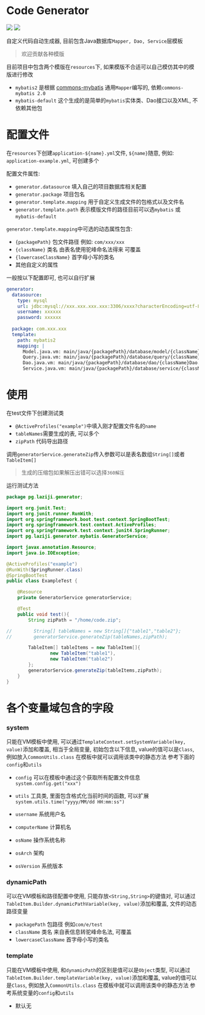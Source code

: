 # Code Generator
![](https://img.shields.io/github/languages/top/github-laziji/mybatis-generator.svg?style=flat)
![](https://img.shields.io/github/stars/gitHub-laziji/mybatis-generator.svg?style=social)



自定义代码自动生成器, 目前包含Java数据库`Mapper, Dao, Service`层模板

> 欢迎贡献各种模版

目前项目中包含两个模版在`resources`下, 如果模版不合适可以自己模仿其中的模版进行修改

- `mybatis2` 是根据 [commons-mybatis](https://github.com/GitHub-Laziji/commons-mybatis) 通用`Mapper`编写的, 依赖`commons-mybatis 2.0`
- `mybatis-default` 这个生成的是简单的`mybatis`实体类、Dao接口以及XML, 不依赖其他包


# 配置文件
在`resources`下创建`application-${name}.yml`文件, `${name}`随意, 例如: `application-example.yml`, 可创建多个

配置文件属性:
- `generator.datasource` 填入自己的项目数据库相关配置
- `generator.package` 项目包名
- `generator.template.mapping` 用于自定义生成文件的包格式以及文件名
- `generator.template.path` 表示模版文件的路径目前可以选`mybatis` 或 `mybatis-default`

`generator.template.mapping`中可选的动态属性包含:
- `{packagePath}` 包文件路径 例如: `com/xxx/xxx`
- `{className}` 类名 由表名使用驼峰命名法得来 可覆盖
- `{lowercaseClassName}` 首字母小写的类名
- 其他自定义的属性

一般按以下配置即可, 也可以自行扩展
```yml
generator:
  datasource:
    type: mysql
    url: jdbc:mysql://xxx.xxx.xxx.xxx:3306/xxxx?characterEncoding=utf-8
    username: xxxxxx
    password: xxxxxx
    
  package: com.xxx.xxx
  template:
    path: mybatis2
    mapping: |
      Model.java.vm: main/java/{packagePath}/database/model/{className}.java
      Query.java.vm: main/java/{packagePath}/database/query/{className}Query.java
      Dao.java.vm: main/java/{packagePath}/database/dao/{className}Dao.java
      Service.java.vm: main/java/{packagePath}/database/service/{className}Service.java
```

# 使用
在test文件下创建测试类
- `@ActiveProfiles("example")`中填入刚才配置文件名的`name`
- `tableNames`需要生成的表, 可以多个
- `zipPath` 代码导出路径

调用`generatorService.generateZip`传入参数可以是表名数组`String[]`或者`TableItem[]`

> 生成的压缩包如果解压出错可以选择`360解压`

运行测试方法
```Java
package pg.laziji.generator;

import org.junit.Test;
import org.junit.runner.RunWith;
import org.springframework.boot.test.context.SpringBootTest;
import org.springframework.test.context.ActiveProfiles;
import org.springframework.test.context.junit4.SpringRunner;
import pg.laziji.generator.mybatis.GeneratorService;

import javax.annotation.Resource;
import java.io.IOException;

@ActiveProfiles("example")
@RunWith(SpringRunner.class)
@SpringBootTest
public class ExampleTest {

    @Resource
    private GeneratorService generatorService;

    @Test
    public void test(){
        String zipPath = "/home/code.zip";

//        String[] tableNames = new String[]{"table1","table2"};
//        generatorService.generateZip(tableNames,zipPath);

        TableItem[] tableItems = new TableItem[]{
                new TableItem("table1"),
                new TableItem("table2")
        };
        generatorService.generateZip(tableItems,zipPath);
    }
}
```

# 各个变量域包含的字段

### system
只能在VM模板中使用, 可以通过`TemplateContext.setSystemVariable(key, value)`添加和覆盖, 
相当于全局变量, 初始包含以下信息, value的值可以是`Class`, 例如放入`CommonUtils.class` 在模板中就可以调用该类中的静态方法
参考下面的`config`和`utils`

- `config` 可以在模板中通过这个获取所有配置文件信息`system.config.get("xxx")`
- `utils` 工具类, 里面包含格式化当前时间的函数, 可以扩展`system.utils.time("yyyy/MM/dd HH:mm:ss")`

- `username` 系统用户名
- `computerName` 计算机名
- `osName` 操作系统名称
- `osArch` 架构
- `osVersion` 系统版本

### dynamicPath
可以在VM模板和路径配置中使用, 只能存放`<String,String>`的键值对, 
可以通过`TableItem.Builder.dynamicPathVariable(key, value)`添加和覆盖, 
文件的动态路径变量

- `packagePath` 包路径 例如`com/e/test`
- `className` 类名 来自表信息转驼峰命名法, 可覆盖
- `lowercaseClassName` 首字母小写的类名


### template
只能在VM模板中使用, 和`dynamicPath`的区别是值可以是`Object`类型, 
可以通过`TableItem.Builder.templateVariable(key, value)`添加和覆盖,
value的值可以是`Class`, 例如放入`CommonUtils.class` 在模板中就可以调用该类中的静态方法
参考系统变量的`config`和`utils`

- 默认无